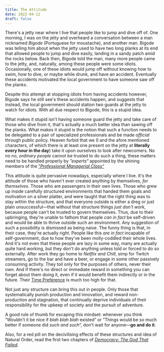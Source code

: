 ```yaml
---
title: The Attitude
date: 2022-04-12
draft: false
---
```


There's a jetty near where I live that people like to jump and dive off of.
One morning, I  was on the jetty and overheard a conversation between a man
nicknamed _Bigode_ (Portuguese for moustache), and another man. Bigode was
telling him about when the jetty used to have two long planks at its end that
allowed people to jump and dive easily, landing in a sandy patch amid the rocks
below. Back then, Bigode told the man, many more people came to the
jetty, and, naturally, among these people were some idiots. Occasionally, one
of these idiots would jump off without knowing how to swim, how to dive, or
maybe while drunk, and have an accident. Eventually these accidents motivated
the local government to have someone saw off the planks.

Despite this attempt at stopping idiots from having accidents however, Bigode
says he still see's these accidents happen, and suggests that instead, the
local government should station two guards at the jetty to watch for idiots.
With all due respect to Bigode, this is a stupid idea.

What makes it stupid isn't having someone guard the jetty and take care of
those who dive from it, that's actually a much better idea than sawing off the
planks. What makes it stupid is the notion that such a function needs to be
delegated to a pair of specialized professionals and be made _official_ through
public policy. Heaven forbid that we (I and the afore mentioned characters, of
which there is at least one present on the jetty at **literally every hour in
the day**) take it upon ourselves to look after newcomers. No no no, _ordinary
people_ cannot be trusted to do such a thing, these matters need to be handled
properly by _&rdquo;experts&ldquo;_ appointed by the shining members of the
[&rdquo;_Professional Managerial Class_&ldquo;](https://geohot.github.io/blog/jekyll/update/2021/09/28/class-warfare.html)

This attitude is quite pervasive nowadays, especially where I live. It's the
attitude of those who haven't ever created anything by themselves, _for
themselves_. Those who are passengers in their own lives. Those who grew up
inside carefully structured environments that handed them goals and motivation
on a silver platter, and were taught that the right thing was to stay within
the structure, and that everyone outside is either a dreg or just plain
unsuccessful&#8212;that without that structure things _just don't work_,
because people can't be trusted to govern themselves. Thus, due to their
upbringing, they're unable to fathom that people _can in fact_ be self-driven
and would be able to thrive outside such an environment. Any suggestion of such
a possibility is dismissed as being naive. The funny thing is that, in their
case, they're actually right. People like this _are in fact_ incapable of
self-government, due to how they've been molly-coddled their whole lives. And
it's not even that these people are lazy in some way, many are actually quite
hard working, but they don't do anything unless told or forced to do so
externally. After work they go home to _Netflix and Chill_, simp for Twitch
streamers, go to the bar and have a beer, or engage in some other passively
consuming activity. They toil only for the purposes of others, never their own.
And if there's no direct or immediate reward in something you can forget about
them doing it, even if it would benefit them indirectly or in the future.
Their [Time Preference](https://en.wikipedia.org/wiki/Time_preference) is much
too high for that.

Not just any structure can bring this out in people. Only those that
systematically punish production and innovation, and reward non-production and
stagnation, that continually deprive individuals of their responsibility for
the upkeep of society and the pursuit of adventure.

A good rule of thumb for escaping this mindset: whenever you think
&rdquo;Wouldn't it be nice if _blah blah blah_ existed&ldquo; or &rdquo;Things
would be so much better if someone did _such and such_&ldquo;, don't wait for
anyone&#8212;**go and do it**.

Also, for a red pill on the decivilising effects of these structures and idea
of Natural Order, read the first two chapters of
[_Democracy: The God That Failed_](https://archive.org/details/HoppeDemocracyTheGodThatFailed).
